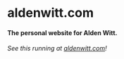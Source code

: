 # aldenwitt.com

#### The personal website for Alden Witt.

_See this running at [aldenwitt.com][website-url]!_



[website-url]: http://aldenwitt.com
